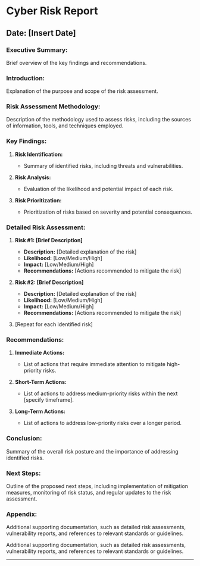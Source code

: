 # Cyber Risk Report

## Date: [Insert Date]

### Executive Summary:

Brief overview of the key findings and recommendations.

### Introduction:

Explanation of the purpose and scope of the risk assessment.

### Risk Assessment Methodology:

Description of the methodology used to assess risks, including the sources of information, tools, and techniques employed.

### Key Findings:

1. **Risk Identification:**
   - Summary of identified risks, including threats and vulnerabilities.
   
2. **Risk Analysis:**
   - Evaluation of the likelihood and potential impact of each risk.
   
3. **Risk Prioritization:**
   - Prioritization of risks based on severity and potential consequences.
   
### Detailed Risk Assessment:

1. **Risk #1: [Brief Description]**
   - **Description:** [Detailed explanation of the risk]
   - **Likelihood:** [Low/Medium/High]
   - **Impact:** [Low/Medium/High]
   - **Recommendations:** [Actions recommended to mitigate the risk]

2. **Risk #2: [Brief Description]**
   - **Description:** [Detailed explanation of the risk]
   - **Likelihood:** [Low/Medium/High]
   - **Impact:** [Low/Medium/High]
   - **Recommendations:** [Actions recommended to mitigate the risk]

3. [Repeat for each identified risk]

### Recommendations:

1. **Immediate Actions:**
   - List of actions that require immediate attention to mitigate high-priority risks.
   
2. **Short-Term Actions:**
   - List of actions to address medium-priority risks within the next [specify timeframe].
   
3. **Long-Term Actions:**
   - List of actions to address low-priority risks over a longer period.

### Conclusion:

Summary of the overall risk posture and the importance of addressing identified risks.

### Next Steps:

Outline of the proposed next steps, including implementation of mitigation measures, monitoring of risk status, and regular updates to the risk assessment.

### Appendix:
Additional supporting documentation, such as detailed risk assessments, vulnerability reports, and references to relevant standards or guidelines.

Additional supporting documentation, such as detailed risk assessments, vulnerability reports, and references to relevant standards or guidelines.

---
